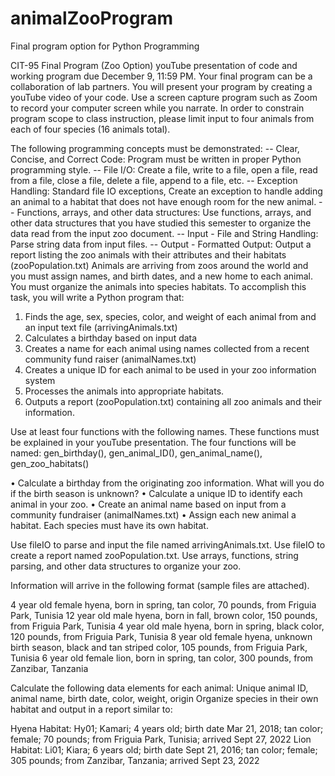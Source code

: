 # animalZooProgram
Final program option for Python Programming

CIT-95 Final Program (Zoo Option) 
youTube presentation of code and working program due December 9, 11:59 PM.
Your final program can be a collaboration of lab partners. You will present your program by creating a youTube video of your code. Use a screen capture program such as Zoom to record your computer screen while you narrate. In order to constrain program scope to class instruction, please limit input to four animals from each of four species (16 animals total).

The following programming concepts must be demonstrated:
-- Clear, Concise, and Correct Code: Program must be written in proper Python programming style.
-- File I/O: Create a file, write to a file, open a file, read from a file, close a file, delete a file, append to a file, etc.
-- Exception Handling: Standard file IO exceptions, Create an exception to handle adding an animal to a habitat that does not have enough room for the new animal.
-- Functions, arrays, and other data structures: Use functions, arrays, and other data structures that you have studied this semester to organize the data read from the input zoo document.
-- Input - File and String Handling: Parse string data from input files. 
-- Output - Formatted Output: Output a report listing the zoo animals with their attributes and their habitats (zooPopulation.txt)
Animals are arriving from zoos around the world and you must assign names, and birth dates, and a new home to each animal. You must organize the animals into species habitats. To accomplish this task, you will write a Python program that:

1) Finds the age, sex, species, color, and weight of each animal from and an input text file (arrivingAnimals.txt)
2) Calculates a birthday based on input data
3) Creates a name for each animal using names collected from a recent community fund raiser (animalNames.txt)
4) Creates a unique ID for each animal to be used in your zoo information system
5) Processes the animals into appropriate habitats.
6) Outputs a report (zooPopulation.txt) containing all zoo animals and their information.
 
Use at least four functions with the following names. These functions must be explained in your youTube presentation. The four functions will be named:
gen_birthday(), gen_animal_ID(), gen_animal_name(), gen_zoo_habitats()

•	Calculate a birthday from the originating zoo information. What will you do if the birth season is unknown?
•	Calculate a unique ID to identify each animal in your zoo.
•	Create an animal name based on input from a community fundraiser (animalNames.txt) 
•	Assign each new animal a habitat. Each species must have its own habitat.

Use fileIO to parse and input the file named arrivingAnimals.txt. Use fileIO to create a report named zooPopulation.txt.  Use arrays, functions, string parsing, and other data structures to organize your zoo.

Information will arrive in the following format (sample files are attached).

4 year old female hyena, born in spring, tan color, 70 pounds, from Friguia Park, Tunisia
12 year old male hyena, born in fall, brown color, 150 pounds, from Friguia Park, Tunisia
4 year old male hyena, born in spring, black color, 120 pounds, from Friguia Park, Tunisia
8 year old female hyena, unknown birth season, black and tan striped color, 105 pounds, from Friguia Park, Tunisia
6 year old female lion, born in spring, tan color, 300 pounds, from Zanzibar, Tanzania

Calculate the following data elements for each animal: Unique animal ID, animal name, birth date, color, weight, origin
Organize species in their own habitat and output in a report similar to:

Hyena Habitat:
Hy01; Kamari; 4 years old; birth date Mar 21, 2018; tan color; female; 70 pounds; from Friguia Park, Tunisia; arrived Sept 27, 2022
Lion Habitat:
Li01; Kiara; 6 years old; birth date Sept 21, 2016; tan color; female; 305 pounds; from Zanzibar, Tanzania; arrived Sept 23, 2022

